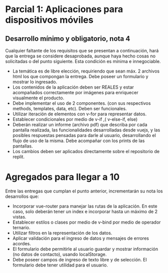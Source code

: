 # Parcial 1: Aplicaciones para dispositivos móviles
## Desarrollo mínimo y obligatorio, nota 4
Cualquier faltante de los requisitos que se presentan a continuación, hará que la entrega se considere desaprobada, aunque haya hecho cosas no solicitadas o del punto siguiente. Esta condición es mínima e innegociable.

- La temática es de libre elección, requiriendo que sean máx. 2 archivos html los que compongan la entrega. Debe poseer un formulario y mostrar lo ingresado.
- Los contenidos de la aplicación deben ser REALES y estar acompañados correctamente por imágenes para enriquecer visualmente el producto.
- Debe implementar el uso de 2 componentes. (con sus respectivos methods, templates, data, etc). Deben ser funcionales.
- Utilizar iteración de elementos con v-for para representar datos.
- Establecer condicionales por medio de v-if ,( v-else-if, else) 
- Deberán realizar un informe (archivo pdf) que describa por cada pantalla realizada, las funcionalidades desarrolladas desde vuejs, y las posibles respuestas pensadas para darle al usuario, desarrollando el flujo de uso de la misma. Debe acompañar con los prints de las pantallas.
- Los cambios deben ser aplicados directamente sobre el repositorio de replit.


# Agregados para llegar a 10
Entre las entregas que cumplan el punto anterior, incrementarán su nota los desarrollos que:
- Incorporar vue-router para manejar las rutas de la aplicación. En este caso, solo deberán tener un index e incorporar hasta un máximo de 2 vistas.
- Establecer estilos o clases por medio de v-bind por medio de operador ternario.
- Utilizar filtros en la representación de los datos.
- Aplicar validación para el ingreso de datos y mensajes de errores acordes.
- El formulario debe permitirle al usuario guardar y mostrar información (no datos de contacto), usando localStorage.
- Debe poseer campos de ingreso de texto libre y de selección. El formulario debe tener utilidad para el usuario. 
